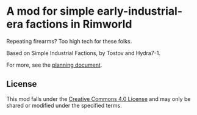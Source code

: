 # A mod for simple early-industrial-era factions in Rimworld

Repeating firearms? Too high tech for these folks.

Based on Simple Industrial Factions, by Tostov and Hydra7-1.

For more, see the [planning document](/Docs/Planning.md).


## License

This mod falls under the [Creative Commons 4.0 License](https://creativecommons.org/licenses/by-nc-sa/4.0/) and may only be shared or modified under the specified terms.
